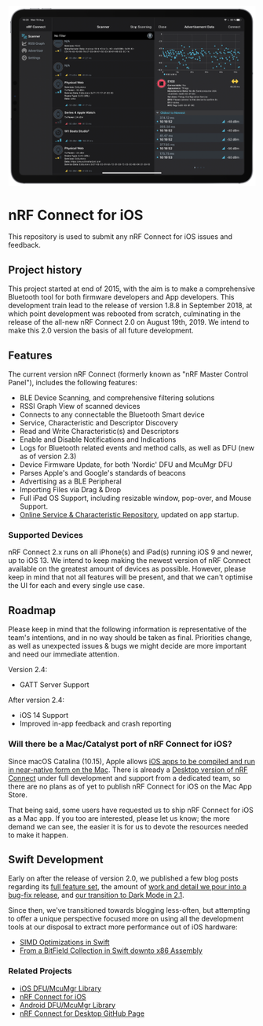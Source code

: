 ![Header](https://github.com/NordicSemiconductor/IOS-nRF-Connect/blob/master/header.png)
# nRF Connect for iOS
This repository is used to submit any nRF Connect for iOS issues and feedback. 

## Project history
This project started at end of 2015, with the aim is to make a comprehensive Bluetooth tool for both firmware developers and App developers. This development train lead to the release of version 1.8.8 in September 2018, at which point development was rebooted from scratch, culminating in the release of the all-new nRF Connect 2.0 on August 19th, 2019. We intend to make this 2.0 version the basis of all future development.

## Features
The current version nRF Connect (formerly known as "nRF Master Control Panel"), includes the following features:
- BLE Device Scanning, and comprehensive filtering solutions
- RSSI Graph View of scanned devices
- Connects to any connectable the Bluetooth Smart device
- Service, Characteristic and Descriptor Discovery
- Read and Write Characteristic(s) and Descriptors
- Enable and Disable Notifications and Indications
- Logs for Bluetooth related events and method calls, as well as DFU (new as of version 2.3)
- Device Firmware Update, for both 'Nordic' DFU and McuMgr DFU
- Parses Apple's and Google's standards of beacons
- Advertising as a BLE Peripheral
- Importing Files via Drag & Drop
- Full iPad OS Support, including resizable window, pop-over, and Mouse Support.
- [Online Service & Characteristic Repository](https://github.com/NordicSemiconductor/bluetooth-numbers-database), updated on app startup.

### Supported Devices
nRF Connect 2.x runs on all iPhone(s) and iPad(s) running iOS 9 and newer, up to iOS 13. We intend to keep making the newest version of nRF Connect available on the greatest amount of devices as possible. However, please keep in mind that not all features will be present, and that we can't optimise the UI for each and every single use case.

## Roadmap
Please keep in mind that the following information is representative of the team's intentions, and in no way should be taken as final. Priorities change, as well as unexpected issues & bugs we might decide are more important and need our immediate attention.

Version 2.4:
- GATT Server Support

After version 2.4:
- iOS 14 Support
- Improved in-app feedback and crash reporting

### Will there be a Mac/Catalyst port of nRF Connect for iOS?
Since macOS Catalina (10.15), Apple allows [iOS apps to be compiled and run in near-native form on the Mac](https://developer.apple.com/mac-catalyst/). There is already a [Desktop version of nRF Connect](https://www.nordicsemi.com/Software-and-tools/Development-Tools/nRF-Connect-for-desktop) under full development and support from a dedicated team, so there are no plans as of yet to publish nRF Connect for iOS on the Mac App Store.

That being said, some users have requested us to ship nRF Connect for iOS as a Mac app. If you too are interested, please let us know; the more demand we can see, the easier it is for us to devote the resources needed to make it happen.

## Swift Development
Early on after the release of version 2.0, we published a few blog posts regarding its [full feature set](https://devzone.nordicsemi.com/nordic/nordic-blog/b/blog/posts/announcing-nrf-connect-2-0-for-ios), the amount of [work and detail we pour into a bug-fix release](https://devzone.nordicsemi.com/nordic/nordic-blog/b/blog/posts/nrf_2d00_connect_2d00_ios_2d00_2_2d00_0_2d00_3_2d00_what_2d00_is_2d00_a_2d00_bugfix_2d00_release), and [our transition to Dark Mode in 2.1](https://devzone.nordicsemi.com/nordic/nordic-blog/b/blog/posts/nrf_2d00_connect_2d00_ios_2d00_dark_2d00_mode).

Since then, we've transitioned towards blogging less-often, but attempting to offer a unique perspective focused more on using all the development tools at our disposal to extract more performance out of iOS hardware:
- [SIMD Optimizations in Swift](https://devzone.nordicsemi.com/nordic/nordic-blog/b/blog/posts/nrf_2d00_connect_2d00_simd_2d00_optimizations_2d00_in_2d00_swift)
- [From a BitField Collection in Swift downto x86 Assembly](https://devzone.nordicsemi.com/nordic/nordic-blog/b/blog/posts/on-nrf-connect-for-ios-and-its-unnecessary-bitfield-collection-in-swift)

### Related Projects
- [iOS DFU/McuMgr Library](https://github.com/NordicSemiconductor/IOS-Pods-DFU-Library)
- [nRF Connect for iOS](https://github.com/NordicSemiconductor/Android-nRF-Connect)
- [Android DFU/McuMgr Library](https://github.com/NordicSemiconductor/Android-DFU-Library)
- [nRF Connect for Desktop GitHub Page](https://github.com/NordicSemiconductor/pc-nrfconnect-launcher)
